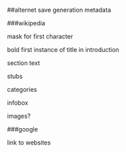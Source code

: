 ##alternet
save generation metadata

###wikipedia

mask for first character

bold first instance of title in introduction

section text

stubs

categories

infobox

images?

###google

link to websites